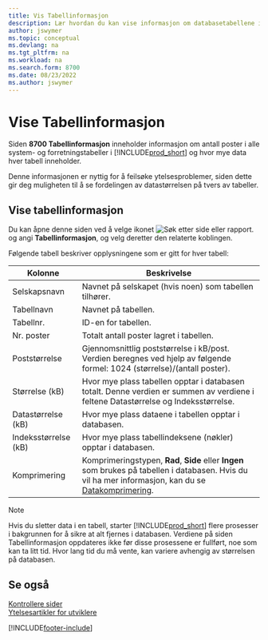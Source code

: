 ```yaml
---
title: Vis Tabellinformasjon
description: Lær hvordan du kan vise informasjon om databasetabellene i Business Central.
author: jswymer
ms.topic: conceptual
ms.devlang: na
ms.tgt_pltfrm: na
ms.workload: na
ms.search.form: 8700
ms.date: 08/23/2022
ms.author: jswymer
---
```


# <a name="viewing-table-information"></a><a name="viewing-table-information"></a><a name="viewing-table-information"></a>Vise Tabellinformasjon

Siden **8700 Tabellinformasjon** inneholder informasjon om antall poster i alle system- og forretningstabeller i [!INCLUDE[prod_short](includes/prod_short.md)] og hvor mye data hver tabell inneholder.

Denne informasjonen er nyttig for å feilsøke ytelsesproblemer, siden dette gir deg muligheten til å se fordelingen av datastørrelsen på tvers av tabeller.

## <a name="viewing-table-information-1"></a><a name="viewing-table-information-1"></a><a name="viewing-table-information-1"></a>Vise tabellinformasjon

Du kan åpne denne siden ved å velge ikonet ![Søk etter side eller rapport.](media/ui-search/search_small.png "Ikonet Søk etter side eller rapport") og angi **Tabellinformasjon**, og velg deretter den relaterte koblingen.

Følgende tabell beskriver opplysningene som er gitt for hver tabell:

|Kolonne|Beskrivelse|
|------|-----------|
|Selskapsnavn|Navnet på selskapet (hvis noen) som tabellen tilhører.|
|Tabellnavn|Navnet på tabellen.|
|Tabellnr.|ID-en for tabellen.|
|Nr. poster|Totalt antall poster lagret i tabellen.|
|Poststørrelse|Gjennomsnittlig poststørrelse i kB/post. Verdien beregnes ved hjelp av følgende formel: 1024 (størrelse)/(antall poster). |
|Størrelse (kB)|Hvor mye plass tabellen opptar i databasen totalt. Denne verdien er summen av verdiene i feltene Datastørrelse og Indeksstørrelse.|
|Datastørrelse (kB)|Hvor mye plass dataene i tabellen opptar i databasen.|
|Indeksstørrelse (kB)|Hvor mye plass tabellindeksene (nøkler) opptar i databasen.|
|Komprimering|Komprimeringstypen, **Rad**, **Side** eller **Ingen** som brukes på tabellen i databasen. Hvis du vil ha mer informasjon, kan du se [Datakomprimering](/sql/relational-databases/data-compression/data-compression?).|

> [!NOTE]
> Hvis du sletter data i en tabell, starter [!INCLUDE[prod_short](includes/prod_short.md)] flere prosesser i bakgrunnen for å sikre at alt fjernes i databasen. Verdiene på siden Tabellinformasjon oppdateres ikke før disse prosessene er fullført, noe som kan ta litt tid. Hvor lang tid du må vente, kan variere avhengig av størrelsen på databasen.

## <a name="see-also"></a><a name="see-also"></a><a name="see-also"></a>Se også

[Kontrollere sider](across-inspect-page.md)  
[Ytelsesartikler for utviklere](/dynamics365/business-central/dev-itpro/performance/performance-developer)  


[!INCLUDE[footer-include](includes/footer-banner.md)]
